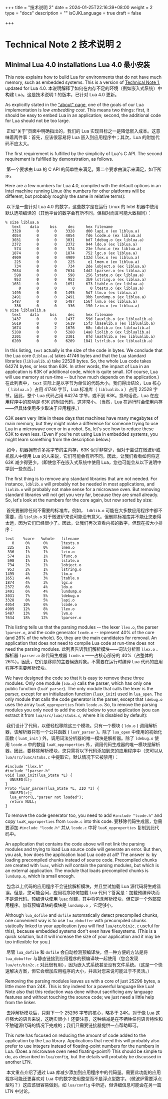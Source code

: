 +++
title = "技术说明 2"
date = 2024-01-25T22:16:39+08:00
weight = 2
type = "docs"
description = ""
isCJKLanguage = true
draft = false

+++

# Technical Note 2 技术说明 2

## Minimal Lua 4.0 installations Lua 4.0 最小安装

This note explains how to build Lua for environments that do not have much memory, such as embedded systems. This is a version of [Technical Note 1](https://www.lua.org/notes/ltn001.html), updated for Lua 4.0.
本说明解释了如何在内存不足的环境（例如嵌入式系统）中构建 Lua。这是技术说明 1 的版本，已针对 Lua 4.0 更新。

As explicitly stated in the ["about" page](https://www.lua.org/about.html), one of the goals of our Lua implementation is *low embedding cost*. This means two things: first, it should be easy to embed Lua in an application; second, the additional code for Lua should not be too large.

​	正如“关于”页面中明确指出的，我们的 Lua 实现目标之一是降低嵌入成本。这意味着两件事：首先，应该很容易将 Lua 嵌入到应用程序中；其次，Lua 的附加代码不应太大。

The first requirement is fulfilled by the simplicity of Lua's C API. The second requirement is fulfilled by demonstration, as follows.

​	第一个要求由 Lua 的 C API 的简单性来满足。第二个要求由演示来满足，如下所示。

Here are a few numbers for Lua 4.0, compiled with the default options in an Intel machine running Linux (the numbers for other platforms will be different, but probably roughly the same in relative terms):

​	以下是一些针对 Lua 4.0 的数字，这些数字是在运行 Linux 的 Intel 机器中使用默认选项编译的（其他平台的数字会有所不同，但相对而言可能大致相同）：

```
% size liblua.a
   text	   data	    bss	    dec	    hex	filename
   3328	      0	      0	   3328	    d00	lapi.o (ex liblua.a)
   4054	      0	      0	   4054	    fd6	lcode.o (ex liblua.a)
   3031	      0	      0	   3031	    bd7	ldebug.o (ex liblua.a)
   2372	      0	      0	   2372	    944	ldo.o (ex liblua.a)
    574	      0	      0	    574	    23e	lfunc.o (ex liblua.a)
   1874	      0	      0	   1874	    752	lgc.o (ex liblua.a)
   4909	      0	      0	   4909	   132d	llex.o (ex liblua.a)
    225	      0	      0	    225	     e1	lmem.o (ex liblua.a)
    734	      0	      0	    734	    2de	lobject.o (ex liblua.a)
   7634	      0	      0	   7634	   1dd2	lparser.o (ex liblua.a)
    598	      0	      0	    598	    256	lstate.o (ex liblua.a)
    953	      0	      0	    953	    3b9	lstring.o (ex liblua.a)
   1651	      0	      0	   1651	    673	ltable.o (ex liblua.a)
      0	      0	      0	      0	      0	ltests.o (ex liblua.a)
   1495	      0	      0	   1495	    5d7	ltm.o (ex liblua.a)
   2491	      0	      0	   2491	    9bb	lundump.o (ex liblua.a)
   5487	      0	      0	   5487	   156f	lvm.o (ex liblua.a)
    336	      0	      0	    336	    150	lzio.o (ex liblua.a)
% size liblualib.a
   text	   data	    bss	    dec	    hex	filename
   1437	      0	      0	   1437	    59d	lauxlib.o (ex liblualib.a)
   5619	      0	      0	   5619	   15f3	lbaselib.o (ex liblualib.a)
   1674	      0	      2	   1676	    68c	ldblib.o (ex liblualib.a)
   5288	      0	      0	   5288	   14a8	liolib.o (ex liblualib.a)
   2301	      0	      0	   2301	    8fd	lmathlib.o (ex liblualib.a)
   6209	      0	      0	   6209	   1841	lstrlib.o (ex liblualib.a)
```

In this listing, `text` actually is the size of the code in bytes. We conclude that the Lua core (`liblua.a`) takes 41746 bytes and that the Lua standard libraries (`liblualib.a`) take 22528 bytes. So, the whole Lua code takes 64274 bytes, or less than 63K. In other words, the impact of Lua in an application is 63K of additional code, which is quite small. (Of course, Lua will use memory at run-time -- but how much depends on the application.)
在此列表中， `text` 实际上是以字节为单位的代码大小。我们得出结论，Lua 核心（ `liblua.a` ）占用 41746 字节，Lua 标准库（ `liblualib.a` ）占用 22528 字节。因此，整个 Lua 代码占用 64274 字节，或不到 63K。换句话说，Lua 在应用程序中的影响是 63K 的附加代码，这非常小。（当然，Lua 在运行时会使用内存——但具体使用多少取决于应用程序。）

63K seem very little in these days that machines have many megabytes of main memory, but they might make a difference for someone trying to use Lua in a microwave oven or in a robot. So, let's see how to reduce these 63K to even less. (Even if you're not using Lua in embedded systems, you might learn something from the description below.)

​	如今，机器拥有许多兆字节的主内存，63K 似乎非常少，但对于尝试在微波炉或机器人中使用 Lua 的人来说，它们可能会有所不同。因此，让我们看看如何将这 63K 减少得更少。（即使您不在嵌入式系统中使用 Lua，您也可能会从以下说明中学到一些东西。）

The first thing is to remove any standard libraries that are not needed. For instance, `ldblib.o` will probably not be needed in most applications, and `liolib.o` will probably not make sense for a microwave oven. But removing standard libraries will not get you very far, because they are small already. So, let's look at the numbers for the core again, but now sorted by size:

​	首先要删除任何不需要的标准库。例如， `ldblib.o` 可能在大多数应用程序中都不需要，而 `liolib.o` 对于微波炉来说可能没有意义。但删除标准库并不能让您走得太远，因为它们已经很小了。因此，让我们再次查看内核的数字，但现在按大小排序：

```
text    %core   %whole   filename
   0     0%      0%      ltests.o
 225     1%      0%      lmem.o
 336     1%      1%      lzio.o
 574     1%      1%      lfunc.o
 598     1%      1%      lstate.o
 734     2%      1%      lobject.o
 953     2%      1%      lstring.o
1495     4%      2%      ltm.o
1651     4%      3%      ltable.o
1874     4%      3%      lgc.o
2372     6%      4%      ldo.o
2491     6%      4%      lundump.o
3031     7%      5%      ldebug.o
3328     8%      5%      lapi.o
4054    10%      6%      lcode.o
4909    12%      8%      llex.o
5487    13%      9%      lvm.o
7634    18%     12%      lparser.o
```

This listing tells us that the parsing modules -- the lexer `llex.o`, the parser `lparser.o`, and the code generator `lcode.o` -- represent 40% of the core (and 26% of the whole). So, they are the main candidates for removal. An application that does not need to compile Lua code at run-time does not need the parsing modules.
此列表告诉我们解析模块——词法分析器 `llex.o` 、解析器 `lparser.o` 和代码生成器 `lcode.o` ——占核心部分的 40%（占整体的 26%）。因此，它们是移除的主要候选对象。不需要在运行时编译 Lua 代码的应用程序不需要解析模块。

We have designed the code so that it is easy to remove these three modules. Only one module (`ldo.o`) calls the parser, which has only one public function (`luaY_parser`). The only module that calls the lexer is the parser, except for an initialization function (`luaX_init`) used in `lua_open`. The only module that calls the code generator is the parser, except that `ldebug.o` uses the array `luaK_opproperties` from `lcode.o`. So, to remove the parsing modules you only need to add the code below to your application (you can extract it from `lua/src/luac/stubs.c`, where it is disabled by default):

​	我们设计了代码，以便轻松移除这三个模块。只有一个模块 ( `ldo.o` ) 调用解析器，该解析器只有一个公共函数 ( `luaY_parser` )。除了 `lua_open` 中使用的初始化函数 ( `luaX_init` ) 外，调用词法分析器的唯一模块是解析器。除了 `ldebug.o` 使用 `lcode.o` 中的数组 `luaK_opproperties` 外，调用代码生成器的唯一模块是解析器。因此，要移除解析模块，您只需将以下代码添加到您的应用程序中（您可以从 `lua/src/luac/stubs.c` 中提取它，默认情况下它被禁用）：

```
#include "llex.h"
#include "lparser.h"
void luaX_init(lua_State *L) {
  UNUSED(L);
}
Proto *luaY_parser(lua_State *L, ZIO *z) {
  UNUSED(z);
  lua_error(L,"parser not loaded");
  return NULL;
}
```

To remove the code generator too, you need to add `#include "lcode.h"` and copy `luaK_opproperties` from `lcode.c` into this code.
要移除代码生成器，您需要添加 `#include "lcode.h"` 并从 `lcode.c` 中将 `luaK_opproperties` 复制到此代码中。

An application that contains the code above will not link the parsing modules and trying to load Lua source code will generate an error. But then, you ask, how does the application load Lua code at all? The answer is: by loading precompiled chunks instead of source code. Precompiled chunks are created with `luac`, which *will* contain the parsing modules, but which is an external application. The module that loads precompiled chunks is `lundump.o`, which is small enough.

​	包含以上代码的应用程序不会链接解析模块，并且尝试加载 Lua 源代码将生成错误。但是，您可能会问，应用程序如何加载 Lua 代码？答案是：加载预编译块而不是源代码。预编译块使用 `luac` 创建，其中将包含解析模块，但它是一个外部应用程序。加载预编译块的模块是 `lundump.o` ，它足够小。

Although `lua_dofile` and `dofile` automatically detect precompiled chunks, one convenient way is to use `lua_dobuffer` with precompiled chunks statically linked to your application (you will find `lua/etc/bin2c.c` useful for this), because embedded systems don't even have filesystems. (This is a quick solution, but it will increase the size of your application and it may be too inflexible for you.)

​	尽管 `lua_dofile` 和 `dofile` 会自动检测预编译块，但一种方便的方法是将 `lua_dobuffer` 与静态链接到应用程序的预编译块一起使用（您会发现 `lua/etc/bin2c.c` 对此很有用），因为嵌入式系统甚至没有文件系统。（这是一个快速解决方案，但它会增加应用程序的大小，并且对您来说可能过于不灵活。）

Removing the parsing modules leaves us with a core of just 25296 bytes, a little more than 24K. This is tiny indeed for a powerful language like Lua! Note also that this reduction was done without sacrificing any language features and without touching the source code; we just need a little help from the linker.

​	去掉解析模块后，只剩下一个 25296 字节的核心，略多于 24K。对于像 Lua 这样强大的语言来说，这确实很小！还要注意，这种缩减是在不牺牲任何语言特性和不触碰源代码的情况下完成的；我们只需要链接器提供一点帮助即可。

This note has focused on reducing the amount of code added to the application by the Lua library. Applications that need this will probably also prefer to use integers instead of floating-point numbers for the numbers in Lua. (Does a microwave oven need floating-point?) This should be simple to do, as described in `lua/config`, but the details will probably be discussed in another LTN.

​	本文重点介绍了通过 Lua 库减少添加到应用程序中的代码量。需要此功能的应用程序可能还更喜欢对 Lua 中的数字使用整型而不是浮点型数字。（微波炉需要浮点型吗？）这应该很容易做到，如 `lua/config` 中所述，但详细信息可能会在另一篇 LTN 中讨论。
